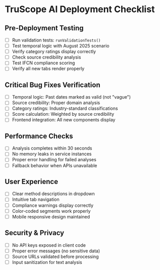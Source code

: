 # TruScope AI Deployment Checklist

## Pre-Deployment Testing
- [ ] Run validation tests: `runValidationTests()`
- [ ] Test temporal logic with August 2025 scenario
- [ ] Verify category ratings display correctly
- [ ] Check source credibility analysis
- [ ] Test IFCN compliance scoring
- [ ] Verify all new tabs render properly

## Critical Bug Fixes Verification
- [ ] Temporal logic: Past dates marked as valid (not "vague")
- [ ] Source credibility: Proper domain analysis
- [ ] Category ratings: Industry-standard classifications
- [ ] Score calculation: Weighted by source credibility
- [ ] Frontend integration: All new components display

## Performance Checks
- [ ] Analysis completes within 30 seconds
- [ ] No memory leaks in service instances
- [ ] Proper error handling for failed analyses
- [ ] Fallback behavior when APIs unavailable

## User Experience
- [ ] Clear method descriptions in dropdown
- [ ] Intuitive tab navigation
- [ ] Compliance warnings display correctly
- [ ] Color-coded segments work properly
- [ ] Mobile responsive design maintained

## Security & Privacy
- [ ] No API keys exposed in client code
- [ ] Proper error messages (no sensitive data)
- [ ] Source URLs validated before processing
- [ ] Input sanitization for text analysis